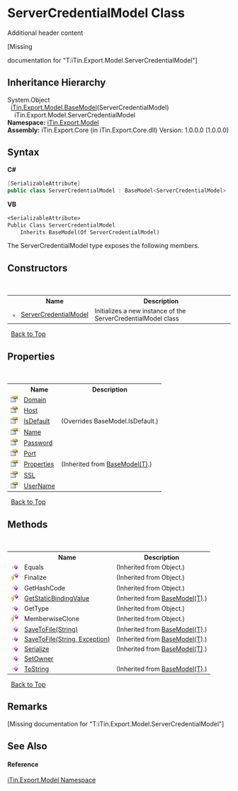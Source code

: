 # ServerCredentialModel Class
Additional header content 

\[Missing <summary> documentation for "T:iTin.Export.Model.ServerCredentialModel"\]


## Inheritance Hierarchy
System.Object<br />&nbsp;&nbsp;<a href="6632f561-4175-f1f2-939c-ac8b10159529">iTin.Export.Model.BaseModel</a>(ServerCredentialModel)<br />&nbsp;&nbsp;&nbsp;&nbsp;iTin.Export.Model.ServerCredentialModel<br />
**Namespace:**&nbsp;<a href="ef57ffcc-e95e-b212-5a46-9aa6f5a3511f">iTin.Export.Model</a><br />**Assembly:**&nbsp;iTin.Export.Core (in iTin.Export.Core.dll) Version: 1.0.0.0 (1.0.0.0)

## Syntax

**C#**<br />
``` C#
[SerializableAttribute]
public class ServerCredentialModel : BaseModel<ServerCredentialModel>
```

**VB**<br />
``` VB
<SerializableAttribute>
Public Class ServerCredentialModel
	Inherits BaseModel(Of ServerCredentialModel)
```

The ServerCredentialModel type exposes the following members.


## Constructors
&nbsp;<table><tr><th></th><th>Name</th><th>Description</th></tr><tr><td>![Public method](media/pubmethod.gif "Public method")</td><td><a href="06038feb-6ca7-be18-982e-2c70fad471c5">ServerCredentialModel</a></td><td>
Initializes a new instance of the ServerCredentialModel class</td></tr></table>&nbsp;
<a href="#servercredentialmodel-class">Back to Top</a>

## Properties
&nbsp;<table><tr><th></th><th>Name</th><th>Description</th></tr><tr><td>![Public property](media/pubproperty.gif "Public property")</td><td><a href="c623c106-cadb-75de-a6e0-29f976716f8b">Domain</a></td><td /></tr><tr><td>![Public property](media/pubproperty.gif "Public property")</td><td><a href="62cc3bfb-55cf-90c7-944a-de6ffe7208f2">Host</a></td><td /></tr><tr><td>![Public property](media/pubproperty.gif "Public property")</td><td><a href="48c1e4ba-b746-22ea-581a-8b5d4b886d50">IsDefault</a></td><td> (Overrides BaseModel.IsDefault.)</td></tr><tr><td>![Public property](media/pubproperty.gif "Public property")</td><td><a href="81d31215-c697-e5f2-3790-c761bcacf548">Name</a></td><td /></tr><tr><td>![Public property](media/pubproperty.gif "Public property")</td><td><a href="f09169cd-371b-79c6-d4ab-2d090fd606cd">Password</a></td><td /></tr><tr><td>![Public property](media/pubproperty.gif "Public property")</td><td><a href="091e6577-a805-6e7b-c2e6-075c59119ce4">Port</a></td><td /></tr><tr><td>![Public property](media/pubproperty.gif "Public property")</td><td><a href="7e88785e-5670-4515-defa-d3f60ae16111">Properties</a></td><td> (Inherited from <a href="6632f561-4175-f1f2-939c-ac8b10159529">BaseModel(T)</a>.)</td></tr><tr><td>![Public property](media/pubproperty.gif "Public property")</td><td><a href="9d67d949-c71a-3368-7c0f-243f26a4bcdf">SSL</a></td><td /></tr><tr><td>![Public property](media/pubproperty.gif "Public property")</td><td><a href="4b1899e2-8ae2-6430-f0c8-e826d3d60fc1">UserName</a></td><td /></tr></table>&nbsp;
<a href="#servercredentialmodel-class">Back to Top</a>

## Methods
&nbsp;<table><tr><th></th><th>Name</th><th>Description</th></tr><tr><td>![Public method](media/pubmethod.gif "Public method")</td><td>Equals</td><td> (Inherited from Object.)</td></tr><tr><td>![Protected method](media/protmethod.gif "Protected method")</td><td>Finalize</td><td> (Inherited from Object.)</td></tr><tr><td>![Public method](media/pubmethod.gif "Public method")</td><td>GetHashCode</td><td> (Inherited from Object.)</td></tr><tr><td>![Protected method](media/protmethod.gif "Protected method")</td><td><a href="4253f171-71af-35d6-e1b1-47af647eb205">GetStaticBindingValue</a></td><td> (Inherited from <a href="6632f561-4175-f1f2-939c-ac8b10159529">BaseModel(T)</a>.)</td></tr><tr><td>![Public method](media/pubmethod.gif "Public method")</td><td>GetType</td><td> (Inherited from Object.)</td></tr><tr><td>![Protected method](media/protmethod.gif "Protected method")</td><td>MemberwiseClone</td><td> (Inherited from Object.)</td></tr><tr><td>![Public method](media/pubmethod.gif "Public method")</td><td><a href="60537b6c-f261-e08e-2eee-1007e9760316">SaveToFile(String)</a></td><td> (Inherited from <a href="6632f561-4175-f1f2-939c-ac8b10159529">BaseModel(T)</a>.)</td></tr><tr><td>![Public method](media/pubmethod.gif "Public method")</td><td><a href="81bbc161-83e1-ff91-7904-4b6a5260f76c">SaveToFile(String, Exception)</a></td><td> (Inherited from <a href="6632f561-4175-f1f2-939c-ac8b10159529">BaseModel(T)</a>.)</td></tr><tr><td>![Public method](media/pubmethod.gif "Public method")</td><td><a href="d84fa1d2-692a-9e10-e839-60da45d50f19">Serialize</a></td><td> (Inherited from <a href="6632f561-4175-f1f2-939c-ac8b10159529">BaseModel(T)</a>.)</td></tr><tr><td>![Public method](media/pubmethod.gif "Public method")</td><td><a href="589d377e-b7b0-b7f4-bd6e-bcd1537bea8b">SetOwner</a></td><td /></tr><tr><td>![Public method](media/pubmethod.gif "Public method")</td><td><a href="79c32584-b2b0-b6ca-0ade-5f0708e1a9b7">ToString</a></td><td> (Inherited from <a href="6632f561-4175-f1f2-939c-ac8b10159529">BaseModel(T)</a>.)</td></tr></table>&nbsp;
<a href="#servercredentialmodel-class">Back to Top</a>

## Remarks
\[Missing <remarks> documentation for "T:iTin.Export.Model.ServerCredentialModel"\]

## See Also


#### Reference
<a href="ef57ffcc-e95e-b212-5a46-9aa6f5a3511f">iTin.Export.Model Namespace</a><br />